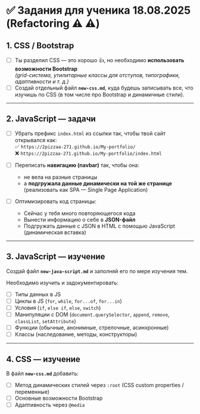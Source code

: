 # ✅ Задания для ученика 18.08.2025 (Refactoring :warning: :warning:)


## 1. CSS / Bootstrap
- [ ] Ты разделил CSS — это хорошо 👍, но необходимо **использовать возможности Bootstrap**  
  *(grid-система, утилитарные классы для отступов, типографики, адаптивности и т. д.)*  
- [ ] Создай отдельный файл **`new-css.md`**, куда будешь записывать все, что изучишь по CSS (в том числе про Bootstrap и динамичные стили).  

---

## 2. JavaScript — задачи
- [ ] Убрать префикс `index.html` из ссылки так, чтобы твой сайт открывался как:  
  ✅ `https://2pizzaa-271.github.io/My-portfolio/`  
  ❌ `https://2pizzaa-271.github.io/My-portfolio/index.html`  

- [ ] Переписать **навигацию (navbar)** так, чтобы она:  
  - не вела на разные страницы  
  - а **подгружала данные динамически на той же странице** (реализовать как SPA — Single Page Application)  

- [ ] Оптимизировать код страницы:  
  - Сейчас у тебя много повторяющегося кода  
  - Вынести информацию о себе в **JSON-файл**  
  - Подгружать данные с JSON в HTML с помощью JavaScript (динамическая вставка)  

---

## 3. JavaScript — изучение
Создай файл **`new-java-script.md`** и заполняй его по мере изучения тем.  

Необходимо изучить и задокументировать:
- [ ] Типы данных в JS  
- [ ] Циклы в JS (`for`, `while`, `for...of`, `for...in`)  
- [ ] Условия (`if`, `else if`, `else`, `switch`)  
- [ ] Манипуляции с DOM (`document.querySelector`, `append`, `remove`, `classList`, `setAttribute`)  
- [ ] Функции (обычные, анонимные, стрелочные, асинхронные)  
- [ ] Классы (наследование, методы, конструкторы)  

---

## 4. CSS — изучение
В файл **`new-css.md`** добавить:
- [ ] Метод динамических стилей через `:root` (CSS custom properties / переменные)  
- [ ] Основные возможности Bootstrap  
- [ ] Адаптивность через `@media`  
